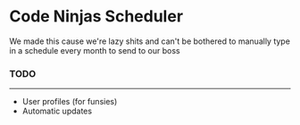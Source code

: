 # Code Ninjas Scheduler
We made this cause we're lazy shits and can't be bothered to manually type in a schedule every month to send to our boss

### TODO
___
 - User profiles (for funsies)
 - Automatic updates
